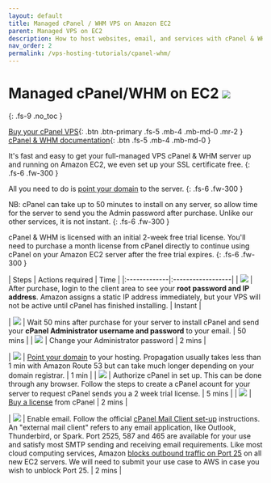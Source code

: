 ```yaml
---
layout: default
title: Managed cPanel / WHM VPS on Amazon EC2
parent: Managed VPS on EC2
description: How to host websites, email, and services with cPanel & WHM on AWS
nav_order: 2
permalink: /vps-hosting-tutorials/cpanel-whm/
---
```


# Managed cPanel/WHM on EC2 ![](/assets/wave.svg)
{: .fs-9 .no_toc }

[Buy your cPanel VPS](https://cloud.hostjane.com/vps/?appType=0&app=0){: .btn .btn-primary .fs-5 .mb-4 .mb-md-0 .mr-2 } [cPanel & WHM documentation](https://docs.cpanel.net/){: .btn .fs-5 .mb-4 .mb-md-0 }

It's fast and easy to get your full-managed VPS cPanel & WHM server up and running on Amazon EC2, we even set up your SSL certificate free. 
{: .fs-6 .fw-300 }

All you need to do is [point your domain](point-your-domain/) to the server.
{: .fs-6 .fw-300 }

<span class="purple">NB: cPanel can take up to 50 minutes to install on any server, so allow time for the server to send you the Admin password after purchase. Unlike our other services, it is not instant.</span>
{: .fs-6 .fw-300 }

<span class="blue">cPanel & WHM is licensed with an initial 2-week free trial license. You'll need to purchase a month license from cPanel directly to continue using cPanel on your Amazon EC2 server after the free trial expires.</span>
{: .fs-6 .fw-300 }

| Steps       | Actions required    | Time |
|:-------------|:------------------|
|   ![](/assets/one.svg)           | After purchase, login to the client area to see your **root password and IP address**. Amazon assigns a static IP address immediately, but your VPS will not be active until cPanel has finished installing. | Instant |

|   ![](/assets/two.svg)           | Wait 50 mins after purchase for your server to install cPanel and send your **cPanel Administrator username and password** to your email. | 50 mins |
| ![](/assets/three.svg)  | Change your Administrator password  | 2 mins |

| ![](/assets/four.svg) | [Point your domain](/point-your-domain/) to your hosting. Propagation usually takes less than 1 min with Amazon Route 53 but can take much longer depending on your domain registrar.  | 1 min |
| ![](/assets/five.svg)  | Authorize cPanel in set up. This can be done through any browser. Follow the steps to create a cPanel acount for your server to request cPanel sends you a 2 week trial license. | 5 mins |
| ![](/assets/six.svg) | [Buy a license](https://www.cpanel.net/pricing/) from cPanel  | 2 mins |

| ![](/assets/seven.svg)  | Enable email. Follow the official [cPanel Mail Client set-up](https://docs.cpanel.net/cpanel/email/set-up-mail-client/) instructions. An "external mail client" refers to any email application, like Outlook, Thunderbird, or Spark. Port 2525, 587 and 465 are available for your use and satisfy most SMTP sending and receiving email requirements. Like most cloud computing services, Amazon [blocks outbound traffic on Port 25](https://docs.aws.amazon.com/AWSEC2/latest/UserGuide/ec2-resource-limits.html#port-25-throttle) on all new EC2 servers. We will need to submit your use case to AWS in case you wish to unblock Port 25. | 2 mins |

